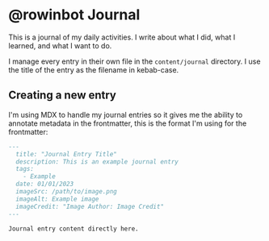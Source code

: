 # @rowinbot Journal

This is a journal of my daily activities. I write about what I did, what I learned, and what I want to do.

I manage every entry in their own file in the `content/journal` directory. I use the title of the entry as the filename in kebab-case.

## Creating a new entry

I'm using MDX to handle my journal entries so it gives me the ability to annotate metadata in the frontmatter, this is the format I'm using for the frontmatter:

```md
---
  title: "Journal Entry Title"
  description: This is an example journal entry
  tags: 
    - Example
  date: 01/01/2023
  imageSrc: /path/to/image.png
  imageAlt: Example image
  imageCredit: "Image Author: Image Credit"
---

Journal entry content directly here.
```

